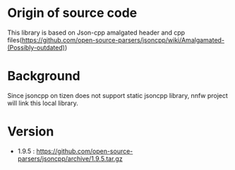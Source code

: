 # Origin of source code

This library is based on Json-cpp amalgated header and cpp files(https://github.com/open-source-parsers/jsoncpp/wiki/Amalgamated-(Possibly-outdated))

# Background

Since jsoncpp on tizen does not support static jsoncpp library, nnfw project will link this local library.

# Version

- 1.9.5 : https://github.com/open-source-parsers/jsoncpp/archive/1.9.5.tar.gz
